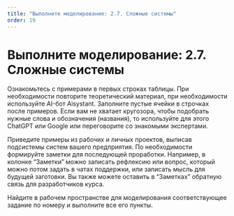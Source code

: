 ```yaml
---
title: "Выполните моделирование: 2.7. Сложные системы"
order: 19
---
```


# Выполните моделирование: 2.7. Сложные системы

Ознакомьтесь с примерами в первых строках таблицы. При необходимости повторите теоретический материал, при необходимости используйте AI-бот Aisystant. Заполните пустые ячейки в строчках после примеров. Если вам не хватает кругозора, чтобы подобрать нужные слова и обозначения (названия), то используйте для этого ChatGPT или Google или переговорите со знакомыми экспертами.

Приведите примеры из рабочих и личных проектов, выписав подсистемы систем вашего предприятия. По необходимости формируйте заметки для последующей проработки. Например, в колонке “Заметки” можно записать рефлексию или вопрос, который можно потом задать в чатах поддержки, или записать мысль для будущей заготовки. Вы также можете оставить в “Заметках” обратную связь для разработчиков курса.

Найдите в рабочем пространстве для моделирования соответствующее задание по номеру и выполните все его пункты.